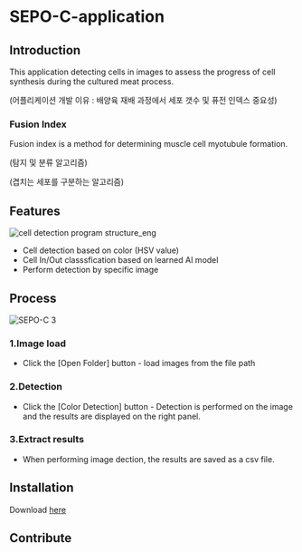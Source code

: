 # SEPO-C-application
## Introduction
This application detecting cells in images to assess the progress of cell synthesis during the cultured meat process.

(어플리케이션 개발 이유 : 배양육 재배 과정에서 세포 갯수 및 퓨전 인덱스 중요성)
### Fusion Index
Fusion index is a method for determining muscle cell myotubule formation.

(탐지 및 분류 알고리즘)

(겹치는 세포를 구분하는 알고리즘)
## Features
![cell detection program structure_eng](https://github.com/SEPO-C/SEPO-C-application/assets/49020136/f72a9104-fea1-4748-b3fc-cd4e3b4a4e09)
- Cell detection based on color (HSV value)
- Cell In/Out classsfication based on learned AI model
- Perform detection by specific image

## Process
![SEPO-C 3](https://github.com/SEPO-C/SEPO-C-application/assets/49020136/293c4eba-1335-4694-b705-86004d443cbf)
### 1.Image load
- Click the [Open Folder] button - load images from the file path
### 2.Detection
- Click the [Color Detection] button - Detection is performed on the image and the results are displayed on the right panel.
### 3.Extract results
- When performing image dection, the results are saved as a csv file.
## Installation
Download [here](https://docs.google.com/uc?export=download&id=1aDF72Uoa4vq_kG-4fzViry52TYHmjfSW&confirm=t)
## Contribute
